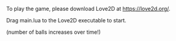 To play the game, please download Love2D at https://love2d.org/.

Drag main.lua to the Love2D executable to start.

(number of balls increases over time!)

